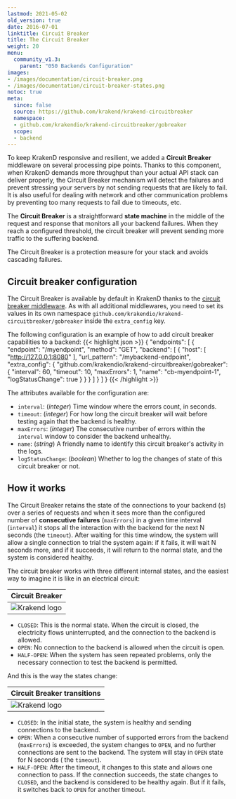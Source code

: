 ```yaml
---
lastmod: 2021-05-02
old_version: true
date: 2016-07-01
linktitle: Circuit Breaker
title: The Circuit Breaker
weight: 20
menu:
  community_v1.3:
    parent: "050 Backends Configuration"
images:
- /images/documentation/circuit-breaker.png
- /images/documentation/circuit-breaker-states.png
notoc: true
meta:
  since: false
  source: https://github.com/krakend/krakend-circuitbreaker
  namespace:
  - github.com/krakendio/krakend-circuitbreaker/gobreaker
  scope:
  - backend
---
```


To keep KrakenD responsive and resilient, we added a **Circuit Breaker** middleware on several processing pipe points. Thanks to this component, when KrakenD demands more throughput than your actual API stack can deliver properly, the Circuit Breaker mechanism will detect the failures and prevent stressing your servers by not sending requests that are likely to fail. It is also useful for dealing with network and other communication problems by preventing too many requests to fail due to timeouts, etc.

The **Circuit Breaker** is a straightforward **state machine** in the middle of the request and response that monitors all your backend failures. When they reach a configured threshold, the circuit breaker will prevent sending more traffic to the suffering backend.

The Circuit Breaker is a protection measure for your stack and avoids cascading failures.

## Circuit breaker configuration

The Circuit Breaker is available by default in KrakenD thanks to the [circuit breaker middleware](https://github.com/krakend/krakend-circuitbreaker). As with all additional middlewares, you need to set its values in its own namespace `github.com/krakendio/krakend-circuitbreaker/gobreaker` inside the `extra_config` key.

The following configuration is an example of how to add circuit breaker capabilities to a backend:
{{< highlight json >}}
{
    "endpoints": [
    {
        "endpoint": "/myendpoint",
        "method": "GET",
        "backend": [
        {
            "host": [
                "http://127.0.0.1:8080"
            ],
            "url_pattern": "/mybackend-endpoint",
            "extra_config": {
                "github.com/krakendio/krakend-circuitbreaker/gobreaker": {
                    "interval": 60,
                    "timeout": 10,
                    "maxErrors": 1,
                    "name": "cb-myendpoint-1",
                    "logStatusChange": true
                }
            }
        }
        ]
    }
    ]
}
{{< /highlight >}}

The attributes available for the configuration are:

- `interval`: (*integer*) Time window where the errors count, in seconds.
- `timeout`: (*integer*) For how long the circuit breaker will wait before testing again that the backend is healthy.
- `maxErrors`: (*integer*) The consecutive number of errors within the `interval` window to consider the backend unhealthy.
- `name`: (*string*) A friendly name to identify this circuit breaker's activity in the logs.
- `logStatusChange`: (*boolean*)  Whether to log the changes of state of this circuit breaker or not.

## How it works

The Circuit Breaker retains the state of the connections to your backend (s) over a series of requests
and when it sees more than the configured number of **consecutive failures** (`maxErrors`) in a given time interval (`interval`)
it stops all the interaction with the backend for the next N seconds (the `timeout`). After waiting for this time window, the system will allow a single connection to trial the system again: if it fails, it will wait N seconds more, and if it succeeds, it will return to the normal state, and the system is considered healthy.

The circuit breaker works with three different internal states, and the easiest way to imagine it is like in an electrical circuit:

| Circuit Breaker |
|-----------|
| ![Krakend logo](/images/documentation/circuit-breaker.png) |

- `CLOSED`: This is the normal state. When the circuit is closed, the electricity flows uninterrupted, and the connection to the backend is allowed.
- `OPEN`: No connection to the backend is allowed when the circuit is open.
- `HALF-OPEN`: When the system has seen repeated problems, only the necessary connection to test the backend is permitted.

And this is the way the states change:

| Circuit Breaker transitions |
|-----|
| ![Krakend logo](/images/documentation/circuit-breaker-states.png) |

- `CLOSED`: In the initial state, the system is healthy and sending connections to the backend.
- `OPEN`: When a consecutive number of supported errors from the backend (`maxErrors`) is exceeded, the system changes to `OPEN`, and no further connections are sent to the backend. The system will stay in `OPEN` state for N seconds ( the `timeout`).
- `HALF-OPEN`: After the timeout, it changes to this state and allows one connection to pass. If the connection succeeds, the state changes to `CLOSED`, and the backend is considered to be healthy again. But if it fails, it switches back to `OPEN` for another timeout.
